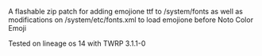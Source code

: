 A flashable zip patch for adding emojione ttf to /system/fonts as well as modifications on /system/etc/fonts.xml to load emojione before Noto Color Emoji

Tested on lineage os 14 with TWRP 3.1.1-0
